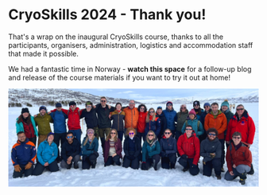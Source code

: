 # CryoSkills 2024 - Thank you!
That's a wrap on the inaugural CryoSkills course, thanks to all the participants, organisers, administration, logistics and accommodation staff that made it possible.

We had a fantastic time in Norway - **watch this space** for a follow-up blog and release of the course materials if you want to try it out at home!

<img src="assets/img/course2024/group_photo_kaupong_bjorn.jpeg" class="img-fluid" alt="The attendees and instructors of the CryoSkills course, 2024 stand as a group in front of a snowy background.">